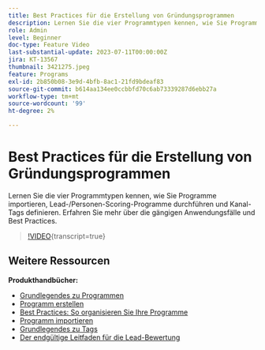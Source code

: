 ```yaml
---
title: Best Practices für die Erstellung von Gründungsprogrammen
description: Lernen Sie die vier Programmtypen kennen, wie Sie Programme importieren, Lead-/Personen-Scoring-Programme durchführen und Kanal-Tags definieren. Erfahren Sie mehr über die gängigen Anwendungsfälle und Best Practices.
role: Admin
level: Beginner
doc-type: Feature Video
last-substantial-update: 2023-07-11T00:00:00Z
jira: KT-13567
thumbnail: 3421275.jpeg
feature: Programs
exl-id: 2b850b08-3e9d-4bfb-8ac1-21fd9bdeaf83
source-git-commit: b614aa134ee0ccbbfd70c6ab73339287d6ebb27a
workflow-type: tm+mt
source-wordcount: '99'
ht-degree: 2%

---
```


# Best Practices für die Erstellung von Gründungsprogrammen

Lernen Sie die vier Programmtypen kennen, wie Sie Programme importieren, Lead-/Personen-Scoring-Programme durchführen und Kanal-Tags definieren. Erfahren Sie mehr über die gängigen Anwendungsfälle und Best Practices.

>[!VIDEO](https://video.tv.adobe.com/v/3421275/?learn=on){transcript=true}

## Weitere Ressourcen

**Produkthandbücher:**

* [Grundlegendes zu Programmen](https://experienceleague.adobe.com/docs/marketo/using/product-docs/core-marketo-concepts/programs/creating-programs/understanding-programs.html)
* [Programm erstellen](https://experienceleague.adobe.com/docs/marketo/using/product-docs/core-marketo-concepts/programs/creating-programs/create-a-program.html)
* [Best Practices: So organisieren Sie Ihre Programme](https://experienceleague.adobe.com/docs/marketo/using/product-docs/core-marketo-concepts/programs/working-with-programs/best-practice-how-to-organize-your-programs.html)
* [Programm importieren](https://experienceleague.adobe.com/docs/marketo/using/product-docs/core-marketo-concepts/programs/working-with-programs/import-a-program.html)
* [Grundlegendes zu Tags](https://experienceleague.adobe.com/docs/marketo/using/product-docs/core-marketo-concepts/programs/working-with-programs/understanding-tags.html)
* [Der endgültige Leitfaden für die Lead-Bewertung](https://business.adobe.com/resources/guides/lead-scoring.html)
